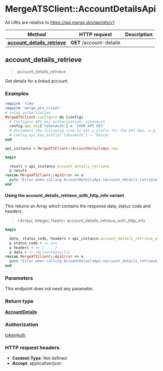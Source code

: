# MergeATSClient::AccountDetailsApi

All URIs are relative to *https://api.merge.dev/api/ats/v1*

| Method | HTTP request | Description |
| ------ | ------------ | ----------- |
| [**account_details_retrieve**](AccountDetailsApi.md#account_details_retrieve) | **GET** /account-details |  |


## account_details_retrieve

> <AccountDetails> account_details_retrieve



Get details for a linked account.

### Examples

```ruby
require 'time'
require 'merge_ats_client'
# setup authorization
MergeATSClient.configure do |config|
  # Configure API key authorization: tokenAuth
  config.api_key['tokenAuth'] = 'YOUR API KEY'
  # Uncomment the following line to set a prefix for the API key, e.g. 'Bearer' (defaults to nil)
  # config.api_key_prefix['tokenAuth'] = 'Bearer'
end

api_instance = MergeATSClient::AccountDetailsApi.new

begin
  
  result = api_instance.account_details_retrieve
  p result
rescue MergeATSClient::ApiError => e
  puts "Error when calling AccountDetailsApi->account_details_retrieve: #{e}"
end
```

#### Using the account_details_retrieve_with_http_info variant

This returns an Array which contains the response data, status code and headers.

> <Array(<AccountDetails>, Integer, Hash)> account_details_retrieve_with_http_info

```ruby
begin
  
  data, status_code, headers = api_instance.account_details_retrieve_with_http_info
  p status_code # => 2xx
  p headers # => { ... }
  p data # => <AccountDetails>
rescue MergeATSClient::ApiError => e
  puts "Error when calling AccountDetailsApi->account_details_retrieve_with_http_info: #{e}"
end
```

### Parameters

This endpoint does not need any parameter.

### Return type

[**AccountDetails**](AccountDetails.md)

### Authorization

[tokenAuth](../README.md#tokenAuth)

### HTTP request headers

- **Content-Type**: Not defined
- **Accept**: application/json


